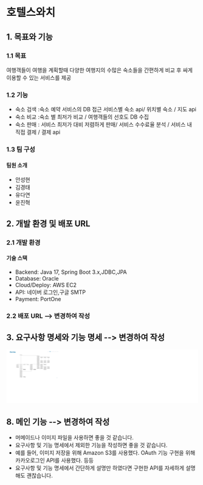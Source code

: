 ﻿# 호텔스와치

## 1. 목표와 기능
### 1.1 목표 
여행객들이 여행을 계획할때 다양한 여행지의 수많은 숙소들을 간편하게 비교 후 싸게 이용할 수 있는 서비스를 제공

### 1.2 기능
- 숙소 검색 :숙소 예약 서비스의 DB 접근 서비스별 숙소 api/ 위치별 숙소 / 지도 api
- 숙소 비교 :숙소 별 최저가 비교 / 여행객들의 선호도 DB 수집
- 숙소 판매 : 서비스 최저가 대비 저렴하게 판매/ 서비스 수수료율 분석 / 서비스 내 직접 결제 / 결제 api


### 1.3 팀 구성

#### 팀원 소개
- 안성현
- 김경태
- 유다연
- 윤진혁


## 2. 개발 환경 및 배포 URL 
### 2.1 개발 환경 


#### 기술 스택
- Backend: Java 17, Spring Boot 3.x,JDBC,JPA
- Database: Oracle
- Cloud/Deploy: AWS EC2 
- API: 네이버 로그인,구글 SMTP
- Payment: PortOne

### 2.2 배포 URL --> 변경하여 작성



## 3. 요구사항 명세와 기능 명세 --> 변경하여 작성
![기능명세](src/main/resources/static/images/funtion.png)





## 8. 메인 기능 --> 변경하여 작성
- 머메이드나 이미지 파일을 사용하면 좋을 것 같습니다.
- 요구사항 및 기능 명세에서 제외한 기능을 작성하면 좋을 것 같습니다.
- 예를 들어, 이미지 저장을 위해 Amazon S3를 사용했다. OAuth 기능 구현을 위해 카카오로그인 API를 사용했다. 등등
- 요구사항 및 기능 명세에서 간단하게 설명만 하였다면 구현한 API를 자세하게 설명해도 괜찮습니다.
